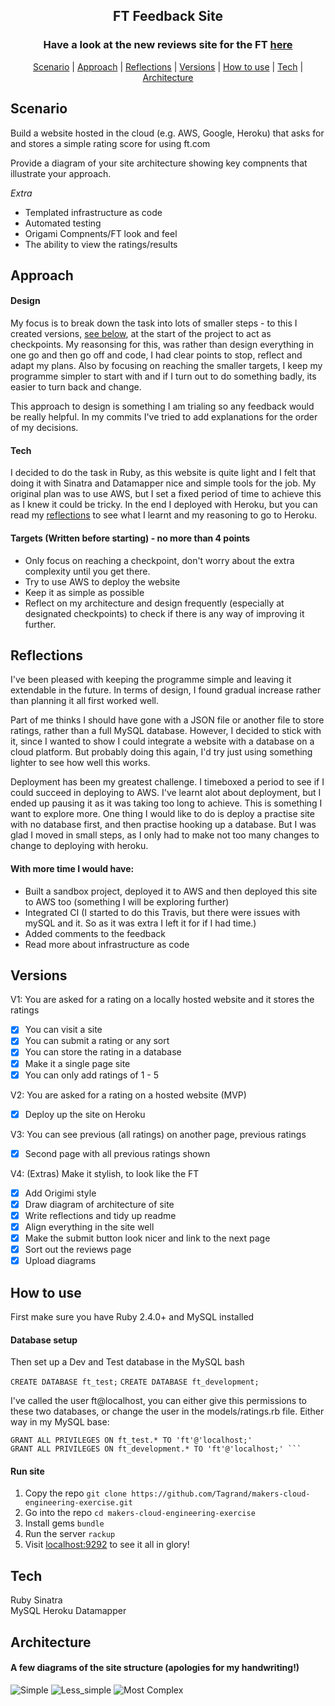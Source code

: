 
<h2 align="center"> FT Feedback Site </h2>
<h3 align="center"> Have a look at the new reviews site for the FT <a href='https://shrouded-mesa-54307.herokuapp.com/ratings/new'>here</a> </h3>

 <p align="center">  <a href='#scenario'>Scenario</a> |  <a href='#approach'>Approach</a>   |   <a href='#reflections'>Reflections</a> |   <a href='#versions'>Versions</a> |  <a href='#use'>How to use</a>   |   <a href='#tech'>Tech</a> | <a href='#architecture'>Architecture</a>


## Scenario  <a name= "scenario"></a>

Build a website hosted in the cloud (e.g. AWS, Google, Heroku) that asks for and stores a simple
rating score for using ft.com

Provide a diagram of your site architecture showing key compnents that illustrate your approach.

*Extra*
 - Templated infrastructure as code  
 - Automated testing
 - Origami Compnents/FT look and feel
 - The ability to view the ratings/results

## Approach <a name= "approach"> </a>

#### Design
My focus is to break down the task into lots of smaller steps - to this I created versions, <a href='#versions'>see below</a>, at the start of the project to act as checkpoints. My reasonsing for this, was rather than design everything in one go and then go off and code, I had clear points to stop, reflect and adapt my plans. Also by focusing on reaching the smaller targets, I keep my programme simpler to start with and if I turn out to do something badly, its easier to turn back and change.

This approach to design is something I am trialing so any feedback would be really helpful. In my commits I've tried to add explanations for the order of my decisions.

#### Tech
I decided to do the task in Ruby, as this website is quite light and I felt that doing it with Sinatra and Datamapper nice and simple tools for the job. My original plan was to use AWS, but I set a fixed period of time to achieve this as I knew it could be tricky. In the end I deployed with Heroku, but you can read my  <a href= "#reflections"> reflections</a> to see what I learnt and my reasoning to go to Heroku.

#### Targets (Written before starting) - no more than 4 points
- Only focus on reaching a checkpoint, don't worry about the extra complexity until you get there.
- Try to use AWS to deploy the website
- Keep it as simple as possible
- Reflect on my architecture and design frequently (especially at designated checkpoints) to check if there is any way of improving it further.

## Reflections <a name= "reflections"> </a>
I've been pleased with keeping the programme simple and leaving it extendable in the future. In terms of design, I found gradual increase rather than planning it all first worked well.

Part of me thinks I should have gone with a JSON file or another file to store ratings, rather than a full MySQL database. However, I decided to stick with it, since I wanted to show I could integrate a website with a database on a cloud platform. But probably doing this again, I'd try just using something lighter to see how well this works.

Deployment has been my greatest challenge. I timeboxed a period to see if I could succeed in deploying to AWS. I've learnt alot about deployment, but I ended up pausing it as it was taking too long to achieve. This is something I want to explore more. One thing I would like to do is deploy a practise site with no database first, and then practise hooking up a database. But I was glad I moved in small steps, as I only had to make not too many changes to change to deploying with heroku. 

#### With more time I would have:
  - Built a sandbox project, deployed it to AWS and then deployed this site to AWS too (something
    I will be exploring further)
  - Integrated CI (I started to do this Travis, but there were issues with mySQL and it. So
    as it was extra I left it for if I had time.)
  - Added comments to the feedback
  - Read more about infrastructure as code

## Versions <a name= "versions"> </a>

V1: You are asked for a rating on a locally hosted website and it stores the ratings  
  - [x] You can visit a site
  - [x] You can submit a rating or any sort
  - [x] You can store the rating in a database
  - [x] Make it a single page site
  - [x] You can only add ratings of 1 - 5

V2: You are asked for a rating on a hosted website  (MVP)
  - [x] Deploy up the site on Heroku

V3: You can see previous (all ratings) on another page, previous ratings
  - [x] Second page with all previous ratings shown

V4: (Extras) Make it stylish, to look like the FT
  - [x] Add Origimi style
  - [x] Draw diagram of architecture of site
  - [x] Write reflections and tidy up readme
  - [x] Align everything in the site well
  - [x] Make the submit button look nicer and link to the next page
  - [x] Sort out the reviews page
  - [x] Upload diagrams

## How to use  <a name= "use"> </a>
First make sure you have Ruby 2.4.0+ and MySQL installed

#### Database setup
Then set up a Dev and Test database in the MySQL bash

```CREATE DATABASE ft_test;```
```CREATE DATABASE ft_development;```

I've called the user ft@localhost, you can either give this permissions to these two databases, or change the user in the models/ratings.rb file. Either way in my MySQL base:
```
GRANT ALL PRIVILEGES ON ft_test.* TO 'ft'@'localhost;'
GRANT ALL PRIVILEGES ON ft_development.* TO 'ft'@'localhost;' ```
```
#### Run site

1) Copy the repo ```git clone https://github.com/Tagrand/makers-cloud-engineering-exercise.git```
2) Go into the repo ```cd makers-cloud-engineering-exercise```
3) Install gems ```bundle```
4) Run the server ```rackup```
5) Visit [localhost:9292](localhost:9292) to see it all in glory!  

## Tech <a name= "tech"> </a>
Ruby
Sinatra   
MySQL
Heroku
Datamapper

## Architecture <a name= "architecture"> </a>
#### A few diagrams of the site structure (apologies for my handwriting!)

![Simple](docs/images/Architecture_simple.png)
![Less_simple](docs/images/Architecture_heroku.png)
![Most Complex](docs/images/Architecture_complex.png)
